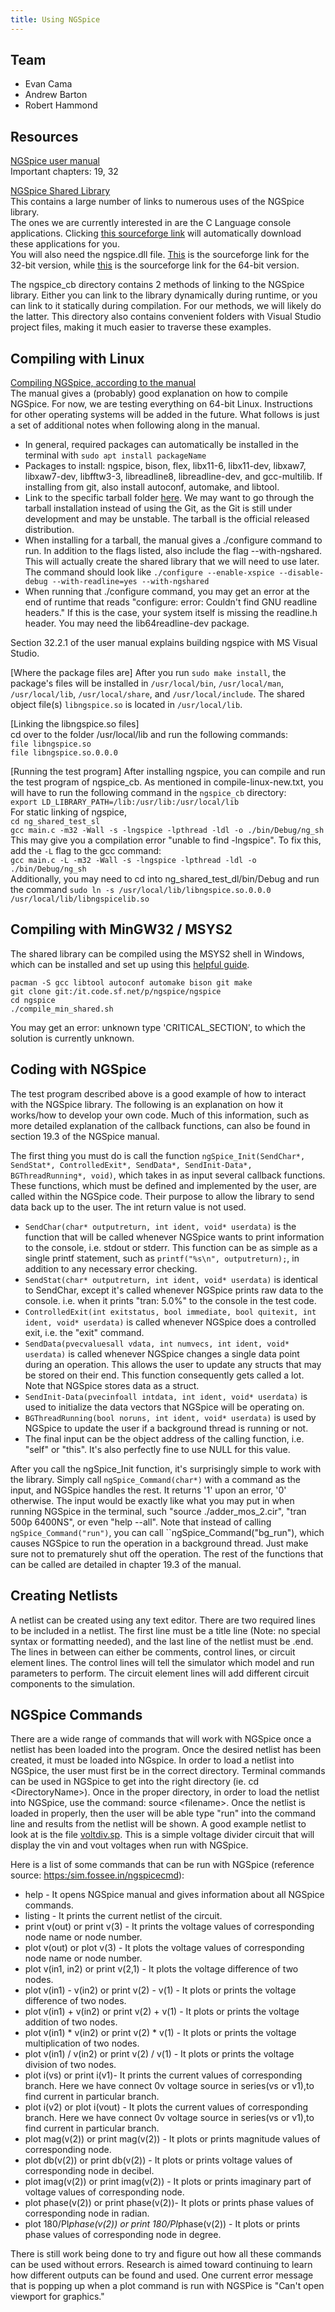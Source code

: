 ```yaml
---
title: Using NGSpice
---
```


## Team
* Evan Cama
* Andrew Barton
* Robert Hammond
## Resources
[NGSpice user manual](http:/gspice.sourceforge.net/docs/ngspice-manual.pdf)  
Important chapters: 19, 32

[NGSpice Shared Library](http:/gspice.sourceforge.net/shared.html)  
This contains a large number of links to numerous uses of the NGSpice library.  
The ones we are currently interested in are the C Language console applications. Clicking [this sourceforge link](http:/gspice.sourceforge.net/ngspice-shared-lib/ngspice_cb.7z) will automatically download these applications for you.  
You will also need the ngspice.dll file. [This](http:/gspice.sourceforge.net/ngspice-shared-lib/ngspice-sh_bin_win32.7z) is the sourceforge link for the 32-bit version, while [this](http://spice.sourceforge.net/ngspice-shared-lib/ng_start64_binaries.7z) is the sourceforge link for the 64-bit version.  

The ngspice_cb directory contains 2 methods of linking to the NGSpice library. Either you can link to the library dynamically during runtime, or you can link to it statically during compilation. For our methods, we will likely do the latter. This directory also contains convenient folders with Visual Studio project files, making it much easier to traverse these examples.

## Compiling with Linux
[Compiling NGSpice, according to the manual](http:/gspice.sourceforge.net/docs/ngspice-manual.pdf#chapter.32)  
The manual gives a (probably) good explanation on how to compile NGSpice. For now, we are testing everything on 64-bit Linux. Instructions for other operating systems will be added in the future. What follows is just a set of additional notes when following along in the manual.  

- In general, required packages can automatically be installed in the terminal with `sudo apt install packageName`  
- Packages to install: ngspice, bison, flex, libx11-6, libx11-dev, libxaw7, libxaw7-dev, libfftw3-3, libreadline8, libreadline-dev, and gcc-multilib. If installing from git, also install autoconf, automake, and libtool.
- Link to the specific tarball folder [here](https:/ourceforge.net/projects/ngspice/files/ng-spice-rework/32/ngspice-32.tar.gz/download). We may want to go through the tarball installation instead of using the Git, as the Git is still under development and may be unstable. The tarball is the official released distribution.
- When installing for a tarball, the manual gives a ./configure command to run. In addition to the flags listed, also include the flag --with-ngshared. This will actually create the shared library that we will need to use later. The command should look like `./configure --enable-xspice --disable-debug --with-readline=yes --with-ngshared`
- When running that ./configure command, you may get an error at the end of runtime that reads "configure: error: Couldn't find GNU readline headers." If this is the case, your system itself is missing the readline.h header. You may need the lib64readline-dev package.

Section 32.2.1 of the user manual explains building ngspice with MS Visual Studio.

[Where the package files are]
After you run `sudo make install`, the package's files will be installed in `/usr/local/bin`, `/usr/local/man`, `/usr/local/lib`, `/usr/local/share`, and `/usr/local/include`. The shared object file(s) `libngspice.so` is located in `/usr/local/lib`.  

[Linking the libngspice.so files]  
cd over to the folder /usr/local/lib and run the following commands:  
`file libngspice.so`  
`file libngspice.so.0.0.0`  

[Running the test program]
After installing ngspice, you can compile and run the test program of ngspice_cb. As mentioned in compile-linux-new.txt, you will have to run the following command in the `ngspice_cb` directory:  
`export LD_LIBRARY_PATH=/lib:/usr/lib:/usr/local/lib`  
For static linking of ngspice,  
`cd ng_shared_test_sl`  
`gcc main.c -m32 -Wall -s -lngspice -lpthread -ldl -o ./bin/Debug/ng_sh`  
This may give you a compilation error "unable to find -lngspice". To fix this, add the `-L` flag to the gcc command:  
`gcc main.c -L -m32 -Wall -s -lngspice -lpthread -ldl -o ./bin/Debug/ng_sh`  
Additionally, you may need to cd into ng_shared_test_dl/bin/Debug and run the command `sudo ln -s /usr/local/lib/libngspice.so.0.0.0 /usr/local/lib/libngspicelib.so`

## Compiling with MinGW32 / MSYS2
The shared library can be compiled using the MSYS2 shell in Windows, which can be installed and set up using this [helpful guide](https:/ithub.com/orlp/dev-on-windows/wiki/Installing-GCC--&-MSYS2). 
```
pacman -S gcc libtool autoconf automake bison git make
git clone git:/it.code.sf.net/p/ngspice/ngspice
cd ngspice
./compile_min_shared.sh
```
You may get an error: unknown type 'CRITICAL_SECTION', to which the solution is currently unknown.

## Coding with NGSpice
The test program described above is a good example of how to interact with the NGSpice library. The following is an explanation on how it works/how to develop your own code. Much of this information, such as more detailed explanation of the callback functions, can also be found in section 19.3 of the NGSpice manual. 

The first thing you must do is call the function ``ngSpice_Init(SendChar*, SendStat*, ControlledExit*, SendData*, SendInit-Data*, BGThreadRunning*, void)``, which takes in as input several callback functions. These functions, which must be defined and implemented by the user, are called within the NGSpice code. Their purpose to allow the library to send data back up to the user. The int return value is not used.
- ``SendChar(char* outputreturn, int ident, void* userdata)`` is the function that will be called whenever NGSpice wants to print information to the console, i.e. stdout or stderr. This function can be as simple as a single printf statement, such as ``printf("%s\n", outputreturn);``, in addition to any necessary error checking.
- ``SendStat(char* outputreturn, int ident, void* userdata)`` is identical to SendChar, except it's called whenever NGSpice prints raw data to the console. i.e. when it prints "tran: 5.0%" to the console in the test code.
- ``ControlledExit(int exitstatus, bool immediate, bool quitexit, int ident, void* userdata)`` is called whenever NGSpice does a controlled exit, i.e. the "exit" command.
- ``SendData(pvecvaluesall vdata, int numvecs, int ident, void* userdata)`` is called whenever NGSpice changes a single data point during an operation. This allows the user to update any structs that may be stored on their end. This function consequently gets called a lot. Note that NGSpice stores data as a struct. 
- ``SendInit-Data(pvecinfoall intdata, int ident, void* userdata)`` is used to initialize the data vectors that NGSpice will be operating on.
- ``BGThreadRunning(bool noruns, int ident, void* userdata)`` is used by NGSpice to update the user if a background thread is running or not.
- The final input can be the object address of the calling function, i.e. "self" or "this". It's also perfectly fine to use NULL for this value.  

After you call the ngSpice_Init function, it's surprisingly simple to work with the library. Simply call ``ngSpice_Command(char*)`` with a command as the input, and NGSpice handles the rest. It returns '1' upon an error, '0' otherwise. The input would be exactly like what you may put in when running NGSpice in the terminal, such "source ./adder_mos_2.cir", "tran 500p 6400NS", or even "help --all". Note that instead of calling ``ngSpice_Command("run")``, you can call ``ngSpice_Command("bg_run"), which causes NGSpice to run the operation in a background thread. Just make sure not to prematurely shut off the operation. The rest of the functions that can be called are detailed in chapter 19.3 of the manual.

## Creating Netlists
A netlist can be created using any text editor. There are two required lines to be included in a netlist. The first line must be a title line (Note: no special syntax or formatting needed), and the last line of the netlist must be .end. The lines in between can either be comments, control lines, or circuit element lines. The control lines will tell the simulator which model and run parameters to perform. The circuit element lines will add different circuit components to the simulation.  

## NGSpice Commands
There are a wide range of commands that will work with NGSpice once a netlist has been loaded into the program. Once the desired netlist has been created, it must be loaded into NGspice. In order to load a netlist into NGSpice, the user must first be in the correct directory. Terminal commands can be used in NGSpice to get into the right directory (ie. cd &lt;DirectoryName&gt;). Once in the proper directory, in order to load the netlist into NGSpice, use the command: source &lt;filename&gt;. Once the netlist is loaded in properly, then the user will be able type "run" into the command line and results from the netlist will be shown. A good example netlist to look at is the file [voltdiv.sp](https:/ithub.com/OpenCircuits/OpenCircuits/blob/UnitTests/app/analog/ts/Sample%20Netlists/voltdiv.sp). This is a simple voltage divider circuit that will display the vin and vout voltages when run with NGSpice.

Here is a list of some commands that can be run with NGSpice (reference source: [https:/sim.fossee.in/ngspicecmd](https://im.fossee.in/ngspicecmd)):
* help - It opens NGSpice manual and gives information about all NGSpice commands.
* listing - It prints the current netlist of the circuit.
* print v(out) or print v(3) - It prints the voltage values of corresponding node name or node number.
* plot v(out) or plot v(3) - It plots the voltage values of corresponding node name or node number.
* plot v(in1, in2) or print v(2,1) - It plots the voltage difference of two nodes.
* plot v(in1) - v(in2) or print v(2) - v(1) - It plots or prints the voltage difference of two nodes.
* plot v(in1) + v(in2) or print v(2) + v(1) - It plots or prints the voltage addition of two nodes.
* plot v(in1) * v(in2) or print v(2) * v(1) - It plots or prints the voltage multiplication of two nodes.
* plot v(in1) / v(in2) or print v(2) / v(1) - It plots or prints the voltage division of two nodes.
* plot i(vs) or print i(v1)- It prints the current values of corresponding branch. Here we have connect 0v voltage source in series(vs or v1),to find current in particular branch.
* plot i(v2) or plot i(vout) - It plots the current values of corresponding branch. Here we have connect 0v voltage source in series(vs or v1),to find current in particular branch.
* plot mag(v(2)) or print mag(v(2)) - It plots or prints magnitude values of corresponding node.
* plot db(v(2)) or print db(v(2)) - It plots or prints voltage values of corresponding node in decibel.
* plot imag(v(2)) or print imag(v(2)) - It plots or prints imaginary part of voltage values of corresponding node.
* plot phase(v(2)) or print phase(v(2))- It plots or prints phase values of corresponding node in radian.
* plot 180/PI*phase(v(2)) or print 180/PI*phase(v(2)) - It plots or prints phase values of corresponding node in degree.  

There is still work being done to try and figure out how all these commands can be used without errors. Research is aimed toward continuing to learn how different outputs can be found and used. One current error message that is popping up when a plot command is run with NGSPice is "Can't open viewport for graphics."         
